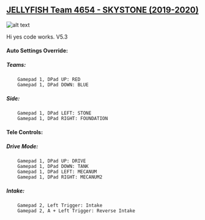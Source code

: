 ## [JELLYFISH Team 4654 - SKYSTONE (2019-2020)](https://jellyfishbbhs.com/)
![alt text](https://jellyfishbbhs.com/wp-content/uploads/2019/01/cropped-jellyfishlong.png)



Hi yes code works. V5.3

#### Auto Settings Override:
##### Teams:
		Gamepad 1, DPad UP: RED
		Gamepad 1, DPad DOWN: BLUE
##### Side: 
		Gamepad 1, DPad LEFT: STONE
		Gamepad 1, DPad RIGHT: FOUNDATION
		
#### Tele Controls:
##### Drive Mode:
		Gamepad 1, DPad UP: DRIVE
		Gamepad 1, DPad DOWN: TANK
		Gamepad 1, DPad LEFT: MECANUM
		Gamepad 1, DPad RIGHT: MECANUM2
##### Intake:
		Gamepad 2, Left Trigger: Intake
		Gamepad 2, A + Left Trigger: Reverse Intake

